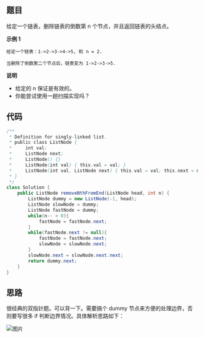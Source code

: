## 题目
给定一个链表，删除链表的倒数第 n 个节点，并且返回链表的头结点。

**示例 1**
```
给定一个链表：1->2->3->4->5, 和 n = 2.

当删除了倒数第二个节点后，链表变为 1->2->3->5.
```

**说明**
* 给定的 n 保证是有效的。
* 你能尝试使用一趟扫描实现吗？

## 代码
```Java
/**
 * Definition for singly-linked list.
 * public class ListNode {
 *     int val;
 *     ListNode next;
 *     ListNode() {}
 *     ListNode(int val) { this.val = val; }
 *     ListNode(int val, ListNode next) { this.val = val; this.next = next; }
 * }
 */
class Solution {
    public ListNode removeNthFromEnd(ListNode head, int n) {
        ListNode dummy = new ListNode(-1, head);
        ListNode slowNode = dummy;
        ListNode fastNode = dummy;
        while(n-- > 0){
            fastNode = fastNode.next;
        }
        while(fastNode.next != null){
            fastNode = fastNode.next;
            slowNode = slowNode.next;
        }
        slowNode.next = slowNode.next.next;
        return dummy.next;
    }
}
```
## 思路

很经典的双指针题。可以背一下。需要搞个 dummy 节点来方便的处理边界，否则要写很多 if 判断边界情况。具体解析思路如下：

![图片](/static/19.png)